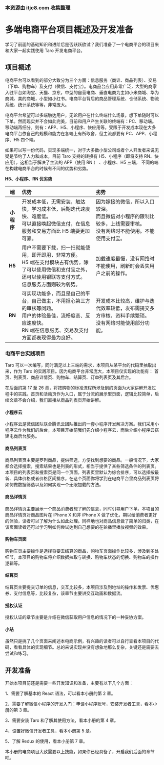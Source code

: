 ### 本资源由 itjc8.com 收集整理
# 多端电商平台项目概述及开发准备

学习了前面的基础知识和进阶后是否跃跃欲试？我们准备了一个电商平台的项目来和大家一起实践使用 Taro 开发电商平台。

 ## 项目概述

电商平台可以看到的部分大致分为三个方面：信息服务（商详、商品列表）、交易（下单、购物车）及支付（微信、支付宝）。电商品台应用非常广泛，大型的商家入驻平台如淘宝、天猫、京东，中型的自营电商、垂直电商为主如小米商城、华为商城、美的商城，小型如小红书。电商平台背后的商品管理系统、仓储系统、物流系统、统计系统等等，非常庞大。

电商平台希望可以多端触达用户，无论用户在什么终端什么场景，想下单随时可以下单。然而现实并不会如此完美，目前和用户产生关联的终端有：PC、移动端。移动端再细分，则有：APP、H5、小程序、快应用等。受限于开发成本现在大多电商平台依自己的规模和能力在各端上有所取舍，但主流都要有 PC、APP、小程序、H5 四个端。

如果可以写一份代码，实现多端统一，对于大多数小型公司或者个人开发者来说无疑是节约了人力和成本，目前 Taro 支持的转换有 H5、小程序（即将支持 RN、快应用），这相当于解决了主流的 APP（使用 RN ） 、小程序、H5 三端， 不同的端在构建电商平台的时候有不同的优势和劣势。

**H5、小程序、RN 优劣势**

| 端 | 优势 | 劣势 |
|:---:|:---|:---|
| **小程序** | 开发成本低，无需安装，触达快，学习成本低，后期迭代速度快、难度低。<br/>可以直接唤起微信支付，在信息服务和交易方面比 H5 端要更加可靠。 | 因为嫁接的微信，所以入口较深。<br/>而且微信对小程序的限制比较多，上线需要审核。<br/>没有网络时不能使用。不能使用支付宝。 |
|    **H5**  | 用户不需要下载，扫一扫就能使用，即开即用，非常方便。<br/>H5 端在支付模块占有优势，除了可以使用微信和支付宝之外，还可以使用银联等支付方式。<br/>信息服务方面则较为弱势。 | 加载速度最慢，没有网络时不能使用，刷新时会丢失用户之前的操作。 |
|    **RN**  | 可实现功能多，而且是自己的平台，自己做主，不用担心第三方的审核等问题。<br/>用户的体验最佳，流畅度高、反应速度快。<br/>RN 端在信息服务、交易及支付方面都表现得最为良好。 | 开发成本比较高，维护与迭代效率较低，发布需提交多方审核，资料手续繁琐。<br/>没有网络时能使用部分功能。 |


### 电商平台实践项目

Taro 可以一次编写，同时满足以上三端的需求，本项目从某平台的代码里抽取出来，作为 Taro 的实践项目。因为电商平台非常庞大，本项目仅实现的功能有： 首页、列表页、商品详情页、购物车、结算页、订单列表页及其后台。

在后面的第 17 至 26 章，将按购物的标准流程所涉及到的页面为大家讲解开发过程中的实践。首页和活动页作为入口，属于分流的展示型页面，逻辑比较简单，后续文章不会介绍，我们直接从商品列表页开始讲解。

#### 小程序云

小程序云是微信团队联合腾讯云团队推出的一套小程序开发解决方案。我们采用小程序云作为我们的后台，本项目开始前我们先介绍小程序云，而后介绍小程序云搭建电商后台服务。

#### 商品列表页

商品列表页主要是罗列商品，提供筛选，方便找到想要的商品。一般情况下，大家都会选择搜索，搜索结果也是列表的形式，相当于提供了某些筛选条件的列表页。本项目的列表页和搜索页是同一个页面，列表页里默认为综合排序，可以选择按最新、具体价格或者价格区间排序，在这个页面你将学到在电商平台里商品列表页将如何做数据筛选以及如何实现一个无限加载的方法。

#### 商品详情页

商品详情页主要展示一个商品消费者想了解的信息，同时引导用户下单。本项目的商品详情页对商品图片在 iPhone X 和非 iPhone X 做了优化，期以给消费者更好的体验，读者可以了解为什么如此处理。同样地也对商品信息做了简单的归类，在该页面读者还可以学习到如何尝试达到自己想要的在轮播里播放视频的效果。

#### 购物车页面

购物车页主要操作是选择将要去结算的商品，购物车页面操作比较多，涉及到多处细节，本项目的购物车将介绍数据拉取与转换、购物车状态的切换、购物车的操作逻辑等。

#### 结算页

结算页主要提交订单的信息，交互比较多，本项目涉及到地址的操作和发票、优惠券、支付信息等，比较复杂，该章节主要讲交互动画和数据流。

#### 授权认证

授权认证的章节主要是介绍在微信获取用户信息的情况下的一种妥协方案。

#### 小结

虽然只是挑了几个页面来阐述本电商示例，有兴趣的读者可以自行查看本项目的代码，看看具体的实现细节。总的来说实现并没有想象地那么复杂，关键还是需要去尝试和练习。

 ## 开发准备
 
 开始本项目前还是需要一些开发知识和准备，主要有以下几个方面：
 
 1、需要了解基本的 React 语法，可以看本小册的第 2 章。
 
 2、需要了解微信小程序的开发入门：申请小程序账号，安装开发者工具，看本小册的第 3 章。
 
 3、需要安装 Taro 和了解其使用方法，看本小册的第 4 章。
 
 4、设置好微信开发者工具，看本小册第 5 章。
 
 5、了解 Redux 的使用，看本小册第 7 章。
 
 本小册的电商项目大致需要以上技能，如果你已经具备了，开启我们后面的章节吧。
 
